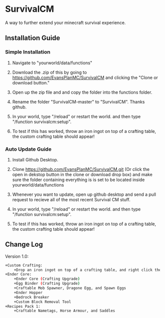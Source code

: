 # SurvivalCM

A way to further extend your minecraft survival experience.

## Installation Guide

### Simple Installation

1. Navigate to "yourworld/data/functions"

2. Download the .zip of this by going to https://github.com/EvansPlanMC/SurvivalCM and clicking the "Clone or download button."

3. Open up the zip file and and copy the folder into the functions folder.

4. Rename the folder "SurvivalCM-master" to "SurvivalCM". Thanks github.

5. In your world, type "/reload" or restart the world. and then type "/function survivalcm:setup".

6. To test if this has worked, throw an iron ingot on top of a crafting table, the custom crafting table should appear!


### Auto Update Guide

1. Install Github Desktop.

2. Clone https://github.com/EvansPlanMC/SurvivalCM.git (Or click the open in dekstop button in the clone or download drop box) and make sure the folder containing everything is is set to be located inside yourworld/data/functions

3. Whenever you want to update, open up github desktop and send a pull request to recieve all of the most recent Survival CM stuff.

4. In your world, type "/reload" or restart the world. and then type "/function survivalcm:setup".

5. To test if this has worked, throw an iron ingot on top of a crafting table, the custom crafting table should appear!


## Change Log

Version 1.0:
```sh
+Custom Crafting:
    +Drop an iron ingot on top of a crafting table, and right click the iron button on top to craft!
+Ender Core:
    +Ender Core (Crafting Upgrade)
    +Egg Binder (Crafting Upgrade)
    +Craftable Mob Spawner, Dragone Egg, and Spawn Eggs
    +Ender Hopper
    +Bedrock Breaker
    +Custom Block Removal Tool
+Recipes Pack 1:
    +Craftable Nametags, Horse Armour, and Saddles
```
